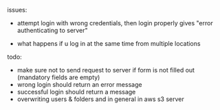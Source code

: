 issues:
- attempt login with wrong credentials,
	then login properly
	gives "error authenticating to server"

- what happens if u log in at the same time from multiple locations

todo:
- make sure not to send request to server if form is not filled out (mandatory fields are empty)
- wrong login should return an error message
- successful login should return a message
- overwriting users & folders and in general in aws s3 server